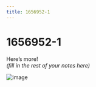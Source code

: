 ```yaml
---
title: 1656952-1
---
```


# 1656952-1

Here’s more!  
*(fill in the rest of your notes here)*

![image](/home/brian/Downloads/240_F_500918189_xsBOBFpzqSekBwrIQf2e2A7jwwS5Ntqh.jpg)
